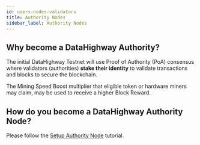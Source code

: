 ```yaml
---
id: users-nodes-validators
title: Authority Nodes
sidebar_label: Authority Nodes
---
```


## Why become a DataHighway Authority?

The initial DataHighway Testnet will use Proof of Authority (PoA) consensus where validators (authorities) **stake their identity** to validate transactions and blocks to secure the blockchain.

The Mining Speed Boost multiplier that eligible token or hardware miners may claim, may be used to receive a higher Block Reward.

## How do you become a DataHighway Authority Node?

Please follow the <a href="../tutorials/tutorials-nodes-validators-setup" class="pretty-link pretty-link-colored">Setup Authority Node</a> tutorial.